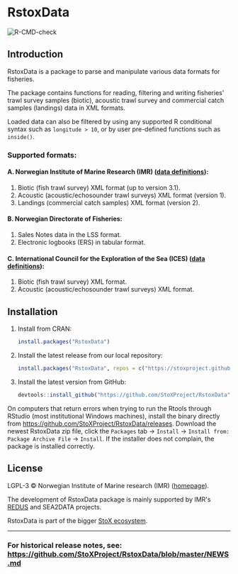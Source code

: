 # RstoxData

![R-CMD-check](https://github.com/StoXProject/RstoxData/workflows/R-CMD-check/badge.svg)

## Introduction

RstoxData is a package to parse and manipulate various data formats for fisheries.

The package contains functions for reading, filtering and writing fisheries' trawl survey samples (biotic), acoustic trawl survey and commercial catch samples (landings) data in XML formats.

Loaded data can also be filtered by using any supported R conditional syntax such as `longitude > 10`, or by user pre-defined functions such as `inside()`.

### Supported formats:

#### A. Norwegian Institute of Marine Research (IMR) ([data definitions](https://www.imr.no/formats/)):

  1. Biotic (fish trawl survey) XML format (up to version 3.1).
  2. Acoustic (acoustic/echosounder trawl surveys) XML format (version 1).
  3. Landings (commercial catch samples) XML format (version 2).

#### B. Norwegian Directorate of Fisheries:
  1. Sales Notes data in the LSS format.
  2. Electronic logbooks (ERS) in tabular format.

#### C. International Council for the Exploration of the Sea (ICES) ([data definitions](https://ices.dk/data/data-portals/Pages/acoustic.aspx)):

  1. Biotic (fish trawl survey) XML format.
  2. Acoustic (acoustic/echosounder trawl surveys) XML format.

## Installation

1. Install from CRAN:

    ```r
    install.packages("RstoxData")
    ```

2. Install the latest release from our local repository:
    ```r
    install.packages("RstoxData", repos = c("https://stoxproject.github.io/repo/", "https://cloud.r-project.org/"))
    ```

3. Install the latest version from GitHub:
    ```r
    devtools::install_github("https://github.com/StoXProject/RstoxData")
    ```

On computers that return errors when trying to run the Rtools through RStudio (most institutional Windows machines), install the binary directly from https://github.com/StoXProject/RstoxData/releases.
Download the newest RstoxData zip file, click the `Packages` tab -> `Install` -> `Install from:` `Package Archive File` -> `Install`. If the installer does not complain, the package is installed correctly.

## License

LGPL-3 © Norwegian Institute of Marine research (IMR) ([homepage](https://www.hi.no/en)).

The development of RstoxData package is mainly supported by IMR's [REDUS](http://www.redus.no) and SEA2DATA projects.

RstoxData is part of the bigger [StoX ecosystem](https://stoxproject.github.io).

---

### For historical release notes, see: https://github.com/StoXProject/RstoxData/blob/master/NEWS.md